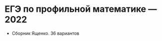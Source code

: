 # ЕГЭ по профильной математике — 2022

* <a data-href="math//ege//2022//yashchenko//README">Сборник Ященко. 36 вариантов</a>
